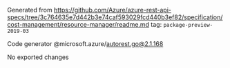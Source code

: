 Generated from https://github.com/Azure/azure-rest-api-specs/tree/3c764635e7d442b3e74caf593029fcd440b3ef82/specification/cost-management/resource-manager/readme.md tag: `package-preview-2019-03`

Code generator @microsoft.azure/autorest.go@2.1.168

No exported changes